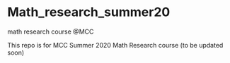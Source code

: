 # Math_research_summer20
math research course @MCC

This repo is for MCC Summer 2020 Math Research course (to be updated soon)
